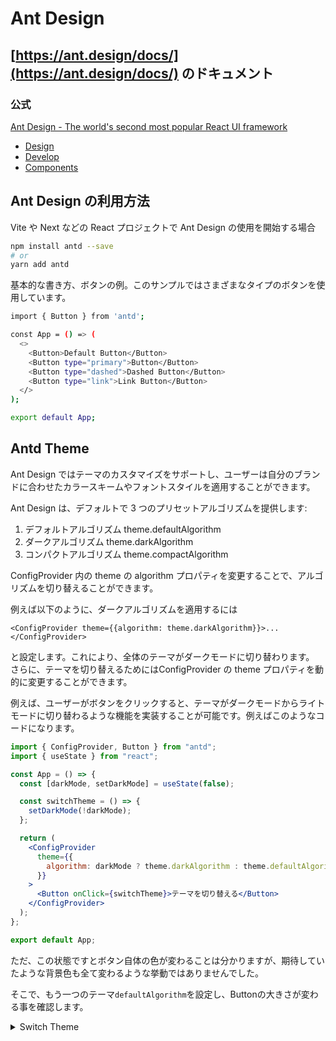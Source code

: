 
# Ant Design

## [https://ant.design/docs/](https://ant.design/docs/) のドキュメント

### 公式

[Ant Design - The world's second most popular React UI framework](https://ant.design/)

- [Design](https://ant.design/docs/spec/introduce)
- [Develop](https://ant.design/docs/react/introduce)
- [Components](https://ant.design/components/overview/)

## Ant Design の利用方法

Vite や Next などの React プロジェクトで Ant Design の使用を開始する場合

```bash
npm install antd --save
# or
yarn add antd
```

基本的な書き方、ボタンの例。このサンプルではさまざまなタイプのボタンを使用しています。

```bash
import { Button } from 'antd';

const App = () => (
  <>
    <Button>Default Button</Button>
    <Button type="primary">Button</Button>
    <Button type="dashed">Dashed Button</Button>
    <Button type="link">Link Button</Button>
  </>
);

export default App;
```

## Antd Theme

Ant Design ではテーマのカスタマイズをサポートし、ユーザーは自分のブランドに合わせたカラースキームやフォントスタイルを適用することができます。

Ant Design は、デフォルトで 3 つのプリセットアルゴリズムを提供します:

1. デフォルトアルゴリズム theme.defaultAlgorithm
1. ダークアルゴリズム theme.darkAlgorithm
1. コンパクトアルゴリズム theme.compactAlgorithm

ConfigProvider 内の theme の algorithm プロパティを変更することで、アルゴリズムを切り替えることができます。

例えば以下のように、ダークアルゴリズムを適用するには

```tsx
<ConfigProvider theme={{algorithm: theme.darkAlgorithm}}>...</ConfigProvider>
```

と設定します。これにより、全体のテーマがダークモードに切り替わります。<br/>
さらに、テーマを切り替えるためにはConfigProvider の theme プロパティを動的に変更することができます。

例えば、ユーザーがボタンをクリックすると、テーマがダークモードからライトモードに切り替わるような機能を実装することが可能です。例えばこのようなコードになります。

```jsx
import { ConfigProvider, Button } from "antd";
import { useState } from "react";

const App = () => {
  const [darkMode, setDarkMode] = useState(false);

  const switchTheme = () => {
    setDarkMode(!darkMode);
  };

  return (
    <ConfigProvider
      theme={{
        algorithm: darkMode ? theme.darkAlgorithm : theme.defaultAlgorithm,
      }}
    >
      <Button onClick={switchTheme}>テーマを切り替える</Button>
    </ConfigProvider>
  );
};

export default App;
```

ただ、この状態ですとボタン自体の色が変わることは分かりますが、期待していたような背景色も全て変わるような挙動ではありませんでした。

そこで、もう一つのテーマ`defaultAlgorithm`を設定し、Buttonの大きさが変わる事を確認します。

<details>

<summary>Switch Theme</summary>

### You can add a header

```tsx
import {
  ConfigProvider,
  Space,
  Button,
  theme,
  Row,
  Typography,
  Col,
  Flex
} from 'antd'

import React, { useState } from 'react'

const ToggleTheme: React.FC = () => {
  const [changeMode, setChangeMode] = useState(false)

  const switchTheme = () => {
    setChangeMode(!changeMode)
  }

  return (
    <ConfigProvider
      theme={{
        algorithm: changeMode ? theme.compactAlgorithm : theme.defaultAlgorithm,
        token: {
          // Seed Token
          colorPrimary: '#00b96b',
          borderRadius: 2,
          // Alias Token
          colorBgContainer: '#f6ffed'
        }
      }}
    >
      <Typography.Title level={1}>Ant Design</Typography.Title>
      <Flex vertical gap={24}>
        <Row gutter={16}>
          <Col>
            <Space>
              <Button
                onClick={switchTheme}
                type={!changeMode ? 'primary' : 'dashed'}
              >
                {!changeMode ? 'to compactAlgorithm' : 'to defaultAlgorithm'}
              </Button>
            </Space>
          </Col>
        </Row>

        <Row gutter={16}>
          <Col>
            <Space>
              <Button>Default Button</Button>
              <Button type="primary">Button</Button>
              <Button type="dashed">Dashed Button</Button>
              <Button type="link">Link Button</Button>
            </Space>
          </Col>
        </Row>
      </Flex>
    </ConfigProvider>
  )
}

export default ToggleTheme
```

</details>
